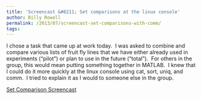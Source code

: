 ```yaml
---
title: 'Screencast &#8211; Set comparisons at the linux console'
author: Billy Rowell
permalink: /2013/07/screencast-set-comparisons-with-comm/
tags:
---
```

I chose a task that came up at work today.  I was asked to combine and compare various lists of fruit fly lines that we have either already used in experiments (&#8220;pilot&#8221;) or plan to use in the future (&#8220;total&#8221;).  For others in the group, this would mean putting something together in MATLAB.  I knew that I could do it more quickly at the linux console using cat, sort, uniq, and comm.  I tried to explain it as I would to someone else in the group.

<a title="Set Comparison Screencast" href="http://youtu.be/TevBqsqztAU" target="_blank">Set Comparison Screencast</a>
